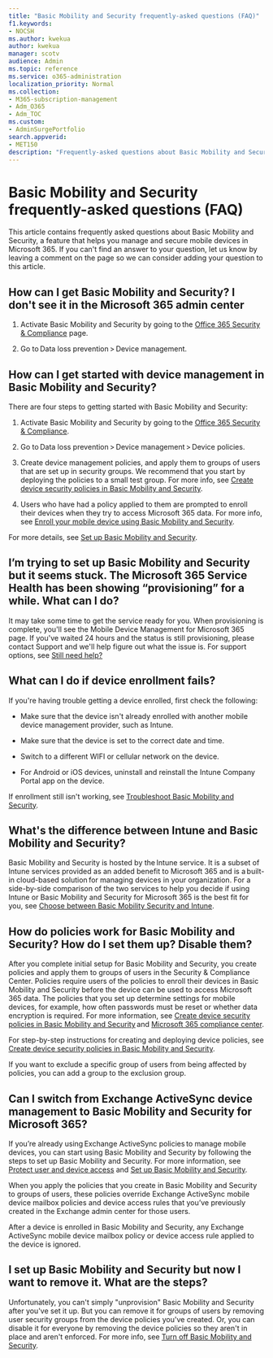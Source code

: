 ```yaml
---
title: "Basic Mobility and Security frequently-asked questions (FAQ)"
f1.keywords:
- NOCSH
ms.author: kwekua
author: kwekua
manager: scotv
audience: Admin
ms.topic: reference
ms.service: o365-administration
localization_priority: Normal
ms.collection: 
- M365-subscription-management
- Adm_O365
- Adm_TOC
ms.custom:
- AdminSurgePortfolio
search.appverid:
- MET150
description: "Frequently-asked questions about Basic Mobility and Security."
---
```


# Basic Mobility and Security frequently-asked questions (FAQ)

This article contains frequently asked questions about Basic Mobility and Security, a feature that helps you manage and secure mobile devices in Microsoft 365. If you can't find an answer to your question, let us know by leaving a comment on the page so we can consider adding your question to this article.

## How can I get Basic Mobility and Security? I don't see it in the Microsoft 365 admin center

1.  Activate Basic Mobility and Security by going to the [Office 365 Security & Compliance](https://protection.office.com/) page.   

2.  Go to Data loss prevention > Device management.   

## How can I get started with device management in Basic Mobility and Security?

There are four steps to getting started with Basic Mobility and Security: 

1. Activate Basic Mobility and Security by going to the [Office 365 Security & Compliance](https://protection.office.com/).
    
2. Go to Data loss prevention > Device management > Device policies.
    
3. Create device management policies, and apply them to groups of users that are set up in security groups. We recommend that you start by deploying the policies to a small test group. For more info, see [Create device security policies in Basic Mobility and Security](create-device-security-policies.md).      

4. Users who have had a policy applied to them are prompted to enroll their devices when they try to access Microsoft 365 data. For more info, see [Enroll your mobile device using Basic Mobility and Security](enroll-your-mobile-device.md).

For more details, see [Set up Basic Mobility and Security](set-up.md).

## I’m trying to set up Basic Mobility and Security but it seems stuck. The Microsoft 365 Service Health has been showing “provisioning” for a while. What can I do?

It may take some time to get the service ready for you. When provisioning is complete, you'll see the Mobile Device Management for Microsoft 365 page. If you've waited 24 hours and the status is still provisioning, please contact Support and we'll help figure out what the issue is. For support options, see [Still need help?](https://support.microsoft.com/office/frequently-asked-questions-about-basic-mobility-and-security-3871f99c-c9db-4a23-86f9-902c1b02f58d#bkmk_needhelp) 

## What can I do if device enrollment fails?

If you're having trouble getting a device enrolled, first check the following:

- Make sure that the device isn't already enrolled with another mobile device management provider, such as Intune.
    
- Make sure that the device is set to the correct date and time.
    
- Switch to a different WIFI or cellular network on the device.
    
- For Android or iOS devices, uninstall and reinstall the Intune Company Portal app on the device.
    
If enrollment still isn't working, see [Troubleshoot Basic Mobility and Security](troubleshoot.md).

## What's the difference between Intune and Basic Mobility and Security?

Basic Mobility and Security is hosted by the Intune service. It is a subset of Intune services provided as an added benefit to Microsoft 365 and is a built-in cloud-based solution for managing devices in your organization. For a side-by-side comparison of the two services to help you decide if using Intune or Basic Mobility and Security for Microsoft 365 is the best fit for you, see [Choose between Basic Mobility Security and Intune](choose-between-basic-mobility-and-security-and-intune.md).

## How do policies work for Basic Mobility and Security? How do I set them up? Disable them?

After you complete initial setup for Basic Mobility and Security, you create policies and apply them to groups of users in the Security & Compliance Center. Policies require users of the policies to enroll their devices in Basic Mobility and Security before the device can be used to access Microsoft 365 data. The policies that you set up determine settings for mobile devices, for example, how often passwords must be reset or whether data encryption is required. For more information, see [Create device security policies in Basic Mobility and Security](create-device-security-policies.md) and [Microsoft 365 compliance center](https://support.microsoft.com/office/7e696a40-b86b-4a20-afcc-559218b7b1b8).

For step-by-step instructions for creating and deploying device policies, see [Create device security policies in Basic Mobility and Security](create-device-security-policies.md).

If you want to exclude a specific group of users from being affected by policies, you can add a group to the exclusion group.

## Can I switch from Exchange ActiveSync device management to Basic Mobility and Security for Microsoft 365?

If you’re already using Exchange ActiveSync policies to manage mobile devices, you can start using Basic Mobility and Security by following the steps to set up Basic Mobility and Security. For more information, see [Protect user and device access](https://go.microsoft.com/fwlink/?LinkId=615145) and [Set up Basic Mobility and Security](set-up.md).

When you apply the policies that you create in Basic Mobility and Security to groups of users, these policies override Exchange ActiveSync mobile device mailbox policies and device access rules that you’ve previously created in the Exchange admin center for those users.

After a device is enrolled in Basic Mobility and Security, any Exchange ActiveSync mobile device mailbox policy or device access rule applied to the device is ignored.

## I  set up Basic Mobility and Security but now I want to remove it. What are the steps?

Unfortunately, you can't simply "unprovision" Basic Mobility and Security after you've set it up. But you can remove it for groups of users by removing user security groups from the device policies you've created. Or, you can disable it for everyone by removing the device policies so they aren't in place and aren't enforced. For more info, see [Turn off Basic Mobility and Security](turn-off.md).

